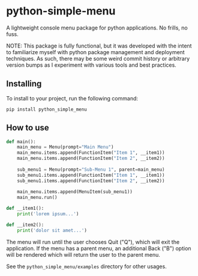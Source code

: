# python-simple-menu

A lightweight console menu package for python applications. No frills, no fuss.

NOTE: This package is fully functional, but it was developed with the intent to
familiarize myself with python package management and deployment techniques. As
such, there may be some weird commit history or arbitrary version bumps as I
experiment with various tools and best practices.

## Installing

To install to your project, run the following command:

```shell
pip install python_simple_menu
```

## How to use

```python
def main():
    main_menu = Menu(prompt="Main Menu")
    main_menu.items.append(FunctionItem("Item 1", __item1))
    main_menu.items.append(FunctionItem("Item 2", __item2))
    
    sub_menu1 = Menu(prompt="Sub-Menu 1", parent=main_menu)
    sub_menu1.items.append(FunctionItem("Item 1", __item1))
    sub_menu1.items.append(FunctionItem("Item 2", __item2))
    
    main_menu.items.append(MenuItem(sub_menu1))    
    main_menu.run()

def __item1():
    print('lorem ipsum...')

def __item2():
    print('dolor sit amet...')
```

The menu will run until the user chooses Quit ("Q"), which will exit the
application. If the menu has a parent menu, an additional Back ("B") option
will be rendered which will return the user to the parent menu.

See the `python_simple_menu/examples` directory for other usages.
